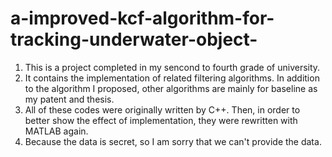 # a-improved-kcf-algorithm-for-tracking-underwater-object-
1. This is a project completed in my sencond to fourth grade of university. 
2. It contains the implementation of related filtering algorithms.
   In addition to the algorithm I proposed, other algorithms are mainly for baseline as my patent and thesis. 
3. All of these codes were originally written by C++. 
   Then, in order to better show the effect of implementation, they were rewritten with MATLAB again.
4. Because the data is secret, so I am sorry that we can't provide the data.
